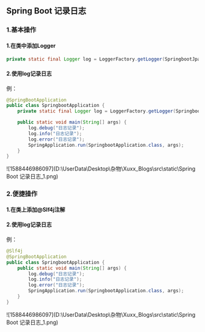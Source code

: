 ## Spring  Boot 记录日志

### 1.基本操作

#### 1.在类中添加Logger

```java
private static final Logger log = LoggerFactory.getLogger(SpringbootJpaApplication.class);
```

#### 2.使用log记录日志

例：

```java
@SpringBootApplication
public class SpringbootApplication {
    private static final Logger log = LoggerFactory.getLogger(SpringbootApplication.class);

    public static void main(String[] args) {
        log.debug("日志记录");
        log.info("日志记录");
        log.error("日志记录");
        SpringApplication.run(SpringbootApplication.class, args);
    }
}
```

![1588446986097](D:\UserData\Desktop\杂物\Xuxx_Blogs\src\static\Spring  Boot 记录日志_1.png)

### 2.便捷操作

#### 1.在类上添加@Slf4j注解

#### 2.使用log记录日志

例：

```java
@Slf4j
@SpringBootApplication
public class SpringbootApplication {
    public static void main(String[] args) {
        log.debug("日志记录");
        log.info("日志记录");
        log.error("日志记录");
        SpringApplication.run(SpringbootApplication.class, args);
    }
}
```

![1588446986097](D:\UserData\Desktop\杂物\Xuxx_Blogs\src\static\Spring  Boot 记录日志_1.png)